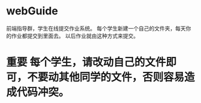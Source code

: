 # webGuide
前端指导群，学生在线提交作业系统。
每个学生新建一个自己的文件夹，每天你的作业都提交到里面去。
以后作业就由这种方式来提交。
# 重要 每个学生，请改动自己的文件即可，不要动其他同学的文件，否则容易造成代码冲突。
